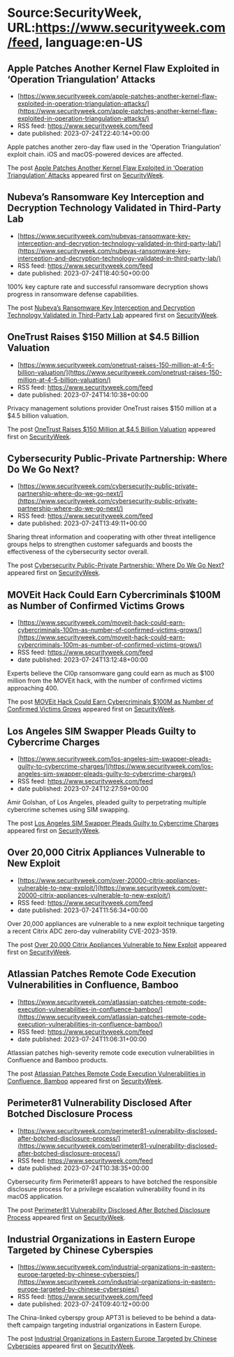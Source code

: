 # Source:SecurityWeek, URL:https://www.securityweek.com/feed, language:en-US

## Apple Patches Another Kernel Flaw Exploited in ‘Operation Triangulation’ Attacks
 - [https://www.securityweek.com/apple-patches-another-kernel-flaw-exploited-in-operation-triangulation-attacks/](https://www.securityweek.com/apple-patches-another-kernel-flaw-exploited-in-operation-triangulation-attacks/)
 - RSS feed: https://www.securityweek.com/feed
 - date published: 2023-07-24T22:40:14+00:00

<p>Apple patches another zero-day flaw used in the 'Operation Triangulation' exploit chain. iOS and macOS-powered devices are affected.</p>
<p>The post <a href="https://www.securityweek.com/apple-patches-another-kernel-flaw-exploited-in-operation-triangulation-attacks/" rel="nofollow">Apple Patches Another Kernel Flaw Exploited in ‘Operation Triangulation’ Attacks</a> appeared first on <a href="https://www.securityweek.com" rel="nofollow">SecurityWeek</a>.</p>

## Nubeva’s Ransomware Key Interception and Decryption Technology Validated in Third-Party Lab
 - [https://www.securityweek.com/nubevas-ransomware-key-interception-and-decryption-technology-validated-in-third-party-lab/](https://www.securityweek.com/nubevas-ransomware-key-interception-and-decryption-technology-validated-in-third-party-lab/)
 - RSS feed: https://www.securityweek.com/feed
 - date published: 2023-07-24T18:40:50+00:00

<p>100% key capture rate and successful ransomware decryption shows progress in ransomware defense capabilities.</p>
<p>The post <a href="https://www.securityweek.com/nubevas-ransomware-key-interception-and-decryption-technology-validated-in-third-party-lab/" rel="nofollow">Nubeva’s Ransomware Key Interception and Decryption Technology Validated in Third-Party Lab</a> appeared first on <a href="https://www.securityweek.com" rel="nofollow">SecurityWeek</a>.</p>

## OneTrust Raises $150 Million at $4.5 Billion Valuation
 - [https://www.securityweek.com/onetrust-raises-150-million-at-4-5-billion-valuation/](https://www.securityweek.com/onetrust-raises-150-million-at-4-5-billion-valuation/)
 - RSS feed: https://www.securityweek.com/feed
 - date published: 2023-07-24T14:10:38+00:00

<p>Privacy management solutions provider OneTrust raises $150 million at a $4.5 billion valuation.</p>
<p>The post <a href="https://www.securityweek.com/onetrust-raises-150-million-at-4-5-billion-valuation/" rel="nofollow">OneTrust Raises $150 Million at $4.5 Billion Valuation</a> appeared first on <a href="https://www.securityweek.com" rel="nofollow">SecurityWeek</a>.</p>

## Cybersecurity Public-Private Partnership: Where Do We Go Next?
 - [https://www.securityweek.com/cybersecurity-public-private-partnership-where-do-we-go-next/](https://www.securityweek.com/cybersecurity-public-private-partnership-where-do-we-go-next/)
 - RSS feed: https://www.securityweek.com/feed
 - date published: 2023-07-24T13:49:11+00:00

<p>Sharing threat information and cooperating with other threat intelligence groups helps to strengthen customer safeguards and boosts the effectiveness of the cybersecurity sector overall.</p>
<p>The post <a href="https://www.securityweek.com/cybersecurity-public-private-partnership-where-do-we-go-next/" rel="nofollow">Cybersecurity Public-Private Partnership: Where Do We Go Next?</a> appeared first on <a href="https://www.securityweek.com" rel="nofollow">SecurityWeek</a>.</p>

## MOVEit Hack Could Earn Cybercriminals $100M as Number of Confirmed Victims Grows
 - [https://www.securityweek.com/moveit-hack-could-earn-cybercriminals-100m-as-number-of-confirmed-victims-grows/](https://www.securityweek.com/moveit-hack-could-earn-cybercriminals-100m-as-number-of-confirmed-victims-grows/)
 - RSS feed: https://www.securityweek.com/feed
 - date published: 2023-07-24T13:12:48+00:00

<p>Experts believe the Cl0p ransomware gang could earn as much as $100 million from the MOVEit hack, with the number of confirmed victims approaching 400.</p>
<p>The post <a href="https://www.securityweek.com/moveit-hack-could-earn-cybercriminals-100m-as-number-of-confirmed-victims-grows/" rel="nofollow">MOVEit Hack Could Earn Cybercriminals $100M as Number of Confirmed Victims Grows</a> appeared first on <a href="https://www.securityweek.com" rel="nofollow">SecurityWeek</a>.</p>

## Los Angeles SIM Swapper Pleads Guilty to Cybercrime Charges
 - [https://www.securityweek.com/los-angeles-sim-swapper-pleads-guilty-to-cybercrime-charges/](https://www.securityweek.com/los-angeles-sim-swapper-pleads-guilty-to-cybercrime-charges/)
 - RSS feed: https://www.securityweek.com/feed
 - date published: 2023-07-24T12:27:59+00:00

<p>Amir Golshan, of Los Angeles, pleaded guilty to perpetrating multiple cybercrime schemes using SIM swapping.</p>
<p>The post <a href="https://www.securityweek.com/los-angeles-sim-swapper-pleads-guilty-to-cybercrime-charges/" rel="nofollow">Los Angeles SIM Swapper Pleads Guilty to Cybercrime Charges</a> appeared first on <a href="https://www.securityweek.com" rel="nofollow">SecurityWeek</a>.</p>

## Over 20,000 Citrix Appliances Vulnerable to New Exploit
 - [https://www.securityweek.com/over-20000-citrix-appliances-vulnerable-to-new-exploit/](https://www.securityweek.com/over-20000-citrix-appliances-vulnerable-to-new-exploit/)
 - RSS feed: https://www.securityweek.com/feed
 - date published: 2023-07-24T11:56:34+00:00

<p>Over 20,000 appliances are vulnerable to a new exploit technique targeting a recent Citrix ADC zero-day vulnerability CVE-2023-3519.</p>
<p>The post <a href="https://www.securityweek.com/over-20000-citrix-appliances-vulnerable-to-new-exploit/" rel="nofollow">Over 20,000 Citrix Appliances Vulnerable to New Exploit</a> appeared first on <a href="https://www.securityweek.com" rel="nofollow">SecurityWeek</a>.</p>

## Atlassian Patches Remote Code Execution Vulnerabilities in Confluence, Bamboo
 - [https://www.securityweek.com/atlassian-patches-remote-code-execution-vulnerabilities-in-confluence-bamboo/](https://www.securityweek.com/atlassian-patches-remote-code-execution-vulnerabilities-in-confluence-bamboo/)
 - RSS feed: https://www.securityweek.com/feed
 - date published: 2023-07-24T11:06:31+00:00

<p>Atlassian patches high-severity remote code execution vulnerabilities in Confluence and Bamboo products.</p>
<p>The post <a href="https://www.securityweek.com/atlassian-patches-remote-code-execution-vulnerabilities-in-confluence-bamboo/" rel="nofollow">Atlassian Patches Remote Code Execution Vulnerabilities in Confluence, Bamboo</a> appeared first on <a href="https://www.securityweek.com" rel="nofollow">SecurityWeek</a>.</p>

## Perimeter81 Vulnerability Disclosed After Botched Disclosure Process
 - [https://www.securityweek.com/perimeter81-vulnerability-disclosed-after-botched-disclosure-process/](https://www.securityweek.com/perimeter81-vulnerability-disclosed-after-botched-disclosure-process/)
 - RSS feed: https://www.securityweek.com/feed
 - date published: 2023-07-24T10:38:35+00:00

<p>Cybersecurity firm Perimeter81 appears to have botched the responsible disclosure process for a privilege escalation vulnerability found in its macOS application.</p>
<p>The post <a href="https://www.securityweek.com/perimeter81-vulnerability-disclosed-after-botched-disclosure-process/" rel="nofollow">Perimeter81 Vulnerability Disclosed After Botched Disclosure Process</a> appeared first on <a href="https://www.securityweek.com" rel="nofollow">SecurityWeek</a>.</p>

## Industrial Organizations in Eastern Europe Targeted by Chinese Cyberspies
 - [https://www.securityweek.com/industrial-organizations-in-eastern-europe-targeted-by-chinese-cyberspies/](https://www.securityweek.com/industrial-organizations-in-eastern-europe-targeted-by-chinese-cyberspies/)
 - RSS feed: https://www.securityweek.com/feed
 - date published: 2023-07-24T09:40:12+00:00

<p>The China-linked cyberspy group APT31 is believed to be behind a data-theft campaign targeting industrial organizations in Eastern Europe.</p>
<p>The post <a href="https://www.securityweek.com/industrial-organizations-in-eastern-europe-targeted-by-chinese-cyberspies/" rel="nofollow">Industrial Organizations in Eastern Europe Targeted by Chinese Cyberspies</a> appeared first on <a href="https://www.securityweek.com" rel="nofollow">SecurityWeek</a>.</p>

